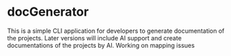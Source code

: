 # docGenerator
This is a simple CLI application for developers to generate documentation of the projects. 
Later versions will include AI support and create documentations of the projects by AI. 
Working on mapping issues
